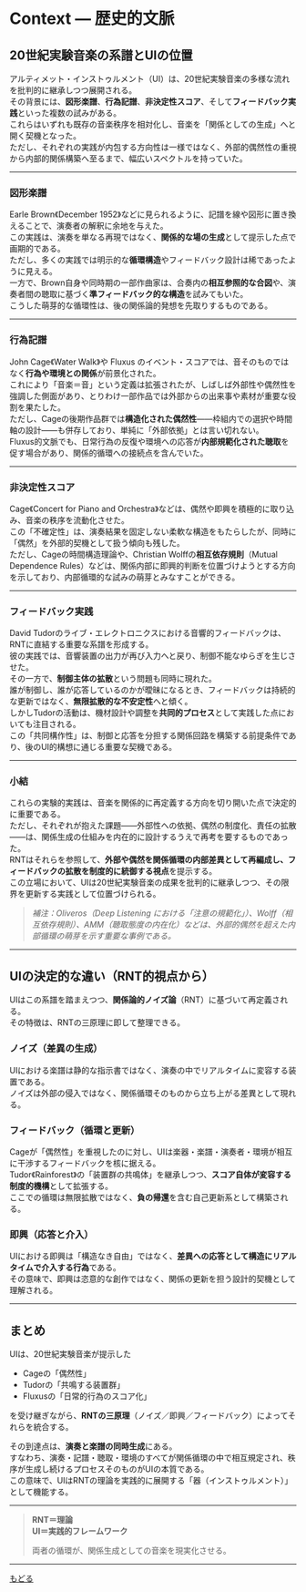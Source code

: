 # Context — 歴史的文脈  
## 20世紀実験音楽の系譜とUIの位置

アルティメット・インストゥルメント（UI）は、20世紀実験音楽の多様な流れを批判的に継承しつつ展開される。  
その背景には、**図形楽譜**、**行為記譜**、**非決定性スコア**、そして**フィードバック実践**といった複数の試みがある。  
これらはいずれも既存の音楽秩序を相対化し、音楽を「関係としての生成」へと開く契機となった。  
ただし、それぞれの実践が内包する方向性は一様ではなく、外部的偶然性の重視から内部的関係構築へ至るまで、幅広いスペクトルを持っていた。

---

### 図形楽譜  
Earle Brown《December 1952》などに見られるように、記譜を線や図形に置き換えることで、演奏者の解釈に余地を与えた。  
この実践は、演奏を単なる再現ではなく、**関係的な場の生成**として提示した点で画期的である。  
ただし、多くの実践では明示的な**循環構造**やフィードバック設計は稀であったように見える。  
一方で、Brown自身や同時期の一部作曲家は、合奏内の**相互参照的な合図**や、演奏者間の聴取に基づく**準フィードバック的な構造**を試みてもいた。  
こうした萌芽的な循環性は、後の関係論的発想を先取りするものである。

---

### 行為記譜  
John Cage《Water Walk》や Fluxus のイベント・スコアでは、音そのものではなく**行為や環境との関係**が前景化された。  
これにより「音楽＝音」という定義は拡張されたが、しばしば外部性や偶然性を強調した側面があり、とりわけ一部作品では外部からの出来事や素材が重要な役割を果たした。  
ただし、Cageの後期作品群では**構造化された偶然性**——枠組内での選択や時間軸の設計——も併存しており、単純に「外部依拠」とは言い切れない。  
Fluxus的文脈でも、日常行為の反復や環境への応答が**内部規範化された聴取**を促す場合があり、関係的循環への接続点を含んでいた。

---

### 非決定性スコア  
Cage《Concert for Piano and Orchestra》などは、偶然や即興を積極的に取り込み、音楽の秩序を流動化させた。  
この「不確定性」は、演奏結果を固定しない柔軟な構造をもたらしたが、同時に「偶然」を外部的契機として扱う傾向も残した。  
ただし、Cageの時間構造理論や、Christian Wolffの**相互依存規則**（Mutual Dependence Rules）などは、関係内部に即興的判断を位置づけようとする方向を示しており、内部循環的な試みの萌芽とみなすことができる。

---

### フィードバック実践  
David Tudorのライブ・エレクトロニクスにおける音響的フィードバックは、RNTに直結する重要な系譜を形成する。  
彼の実践では、音響装置の出力が再び入力へと戻り、制御不能なゆらぎを生じさせた。  
その一方で、**制御主体の拡散**という問題も同時に現れた。  
誰が制御し、誰が応答しているのかが曖昧になるとき、フィードバックは持続的な更新ではなく、**無限拡散的な不安定性**へと傾く。  
しかしTudorの活動は、機材設計や調整を**共同的プロセス**として実践した点においても注目される。  
この「共同構作性」は、制御と応答を分担する関係回路を構築する前提条件であり、後のUI的構想に通じる重要な契機である。

---

### 小結  
これらの実験的実践は、音楽を関係的に再定義する方向を切り開いた点で決定的に重要である。  
ただし、それぞれが抱えた課題——外部性への依拠、偶然の制度化、責任の拡散——は、関係生成の仕組みを内在的に設計するうえで再考を要するものであった。  
RNTはそれらを参照して、**外部や偶然を関係循環の内部差異として再編成し、フィードバックの拡散を制度的に統御する視点**を提示する。  
この立場において、UIは20世紀実験音楽の成果を批判的に継承しつつ、その限界を更新する実践として位置づけられる。

> *補注：Oliveros（Deep Listening における「注意の規範化」）、Wolff（相互依存規則）、AMM（聴取態度の内在化）などは、外部的偶然を超えた内部循環の萌芽を示す重要な事例である。*

---

## UIの決定的な違い（RNT的視点から）
UIはこの系譜を踏まえつつ、**関係論的ノイズ論**（RNT）に基づいて再定義される。  
その特徴は、RNTの三原理に即して整理できる。

### ノイズ（差異の生成）
UIにおける楽譜は静的な指示書ではなく、演奏の中でリアルタイムに変容する装置である。  
ノイズは外部の侵入ではなく、関係循環そのものから立ち上がる差異として現れる。

### フィードバック（循環と更新）
Cageが「偶然性」を重視したのに対し、UIは楽器・楽譜・演奏者・環境が相互に干渉するフィードバックを核に据える。  
Tudor《Rainforest》の「装置群の共鳴体」を継承しつつ、**スコア自体が変容する制度的機構**として拡張する。  
ここでの循環は無限拡散ではなく、**負の帰還**を含む自己更新系として構築される。

### 即興（応答と介入）
UIにおける即興は「構造なき自由」ではなく、**差異への応答として構造にリアルタイムで介入する行為**である。  
その意味で、即興は恣意的な創作ではなく、関係の更新を担う設計的契機として理解される。

---

## まとめ
UIは、20世紀実験音楽が提示した  

- Cageの「偶然性」  
- Tudorの「共鳴する装置群」  
- Fluxusの「日常的行為のスコア化」  

を受け継ぎながら、**RNTの三原理**（ノイズ／即興／フィードバック）によってそれらを統合する。  

その到達点は、**演奏と楽譜の同時生成**にある。  
すなわち、演奏・記譜・聴取・環境のすべてが関係循環の中で相互規定され、秩序が生成し続けるプロセスそのものがUIの本質である。  
この意味で、UIはRNTの理論を実践的に展開する「器（インストゥルメント）」として機能する。

---

> **RNT＝理論**  
> **UI＝実践的フレームワーク**  
>  
> 両者の循環が、関係生成としての音楽を現実化させる。

---  

[もどる](00-index.md)
